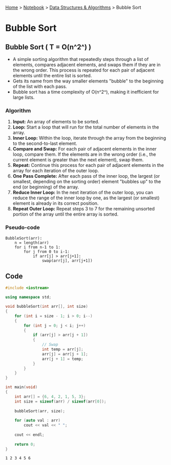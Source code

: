 <a href="../../">Home</a> > <a href="../notebook">Notebook</a> > <a href="./">Data Structures & Algorithms</a> > Bubble Sort

# Bubble Sort



## Bubble Sort ( T = O(n^2^) )

* A simple sorting algorithm that repeatedly steps through a list of elements, compares adjacent elements, and swaps them if they  are in the wrong order. This process is repeated for each pair of adjacent elements until the entire list is sorted.
* Gets its name from the way smaller elements "bubble" to the beginning of the list with each pass.
* Bubble sort has a time complexity of O(n^2^), making it inefficient for large lists.

### Algorithm

1. **Input:** An array of elements to be sorted.
2. **Loop:** Start a loop that will run for the total number of elements in the array.
3. **Inner Loop:** Within the loop, iterate through the array from the beginning to the second-to-last element.
4. **Compare and Swap:** For each pair of adjacent elements in the inner loop, compare them. If the elements are in the wrong order (i.e., the current element is greater than the next element), swap them.
5. **Repeat:** Continue this process for each pair of adjacent elements in the array for each iteration of the outer loop.
6. **One Pass Complete:** After each pass of the inner loop, the largest (or smallest, depending on the sorting order) element "bubbles up" to the end (or beginning) of the array.
7. **Reduce Inner Loop:** In the next iteration of the outer loop, you can reduce the range of the inner loop by one, as the largest (or smallest) element is already in its correct position.
8. **Repeat Outer Loop:** Repeat steps 3 to 7 for the remaining unsorted portion of the array until the entire array is sorted.

### Pseudo-code

```plain
BubbleSort(arr):
    n = length(arr)
    for i from n-1 to 1:
        for j from 0 to i-1:
            if arr[j] > arr[j+1]:
                swap(arr[j], arr[j+1])
```



## Code

```cpp
#include <iostream>

using namespace std;

void bubbleSort(int arr[], int size)
{
    for (int i = size - 1; i > 0; i--)
    {
        for (int j = 0; j < i; j++)
        {
            if (arr[j] > arr[j + 1])
            {
                // Swap
                int temp = arr[j];
                arr[j] = arr[j + 1];
                arr[j + 1] = temp;
            }
        }
    }
}

int main(void)
{
    int arr[] = {6, 4, 2, 1, 5, 3};
    int size = sizeof(arr) / sizeof(arr[0]);
    
    bubbleSort(arr, size);
    
    for (auto val : arr)
        cout << val << " ";
	
    cout << endl;
    
    return 0;
}
```

```plain
1 2 3 4 5 6
```
